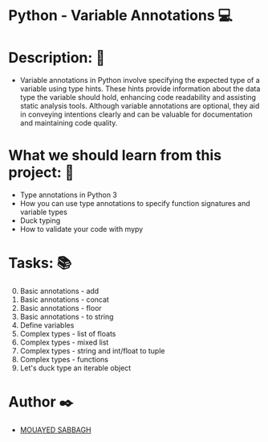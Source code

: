# Python - Variable Annotations 💻
# Description: 💬
- Variable annotations in Python involve specifying the expected type of a variable using type hints. These hints provide information about the data type the variable should hold, enhancing code readability and assisting static analysis tools. Although variable annotations are optional, they aid in conveying intentions clearly and can be valuable for documentation and maintaining code quality.
# What we should learn from this project: 📑
- Type annotations in Python 3
- How you can use type annotations to specify function signatures and variable types
- Duck typing
- How to validate your code with mypy
# Tasks: 📚
0. Basic annotations - add
1. Basic annotations - concat
2. Basic annotations - floor
3. Basic annotations - to string
4. Define variables
5. Complex types - list of floats
6. Complex types - mixed list
7. Complex types - string and int/float to tuple
8. Complex types - functions
9. Let's duck type an iterable object
# Author ✒️
- [MOUAYED SABBAGH](https://github.com/MOUAYEDSB)
